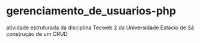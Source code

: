 # gerenciamento_de_usuarios-php
atividade estruturada da disciplina Tecweb 2 da Universidade Estácio de Sá
construção de um CRUD
